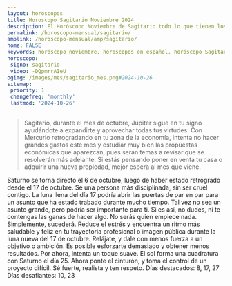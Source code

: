 ```yaml
---
layout: horoscopos
title: Horoscopo Sagitario Noviembre 2024
description: El Horóscopo Noviembre de Sagitario todo lo que tienen los astros preparados para este mes, amor, trabajo, familia. Todo sobre astrologia, tarot, predicciones. Horoscopo gratis en español, predicciones y astrología.
permalink: /horoscopo-mensual/sagitario/
amplink: /horoscopo-mensual/amp/sagitario/
home: FALSE
keywords: horóscopo noviembre, horoscopos en español, horóscopo Sagitario noviembre , horóscopo esperanza gracia, horoscop, horóscopos gratis, horoscopo Sagitario, Tarot, Astrologia, Zodíaco, Sagitario, horoscopo gratis, horoscopo del mes 
horoscopo:
 signo: sagitario
 video: -DQpmrrAIeU
ogimg: /images/mes/sagitario_mes.png#2024-10-26
sitemap:
 priority: 1
 changefreq: 'monthly'
 lastmod: '2024-10-26'
---
```



 > Sagitario, durante el mes de octubre, Júpiter sigue en tu signo ayudándote a expandirte y aprovechar todas tus virtudes. Con Mercurio retrogradando en tu zona de la economía, intenta no hacer grandes gastos este mes y estudiar muy bien las propuestas económicas que aparezcan, pues serán temas a revisar que se resolverán más adelante. Si estás pensando poner en venta tu casa o adquirir una nueva propiedad, mejor espera al mes que viene.



Saturno se torna directo el 6 de octubre, luego de haber estado retrógrado desde el 17 de octubre. Sé una persona más disciplinada, sin ser cruel contigo. 
La luna llena del día 17 podría abrir las puertas de par en par para un asunto que ha estado trabado durante mucho tiempo. Tal vez no sea un asunto grande, pero podría ser importante para ti. Si es así, no dudes, ni te contengas las ganas de hacer algo. No serás quien empiece nada. Simplemente, sucederá. 
Reduce el estrés y encuentra un ritmo más saludable y feliz en tu trayectoria profesional o imagen pública durante la luna nueva del 17 de octubre. Relájate, y dale con menos fuerza a un objetivo o ambición. Es posible esforzarte demasiado y obtener menos resultados. Por ahora, intenta un toque suave. 
El sol forma una cuadratura con Saturno el día 25. Ahora ponte el cinturón, y toma el control de un proyecto difícil. Sé fuerte, realista y ten respeto. 
Días destacados: 8, 17, 27
Días desafiantes: 10, 23